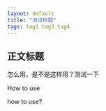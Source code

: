 ```yaml
---
layout: default
title: "测试标题"
tags: tag1 tag3 tag4
---
```


## 正文标题

怎么用，是不是这样用？测试一下



How to use

how to use?

